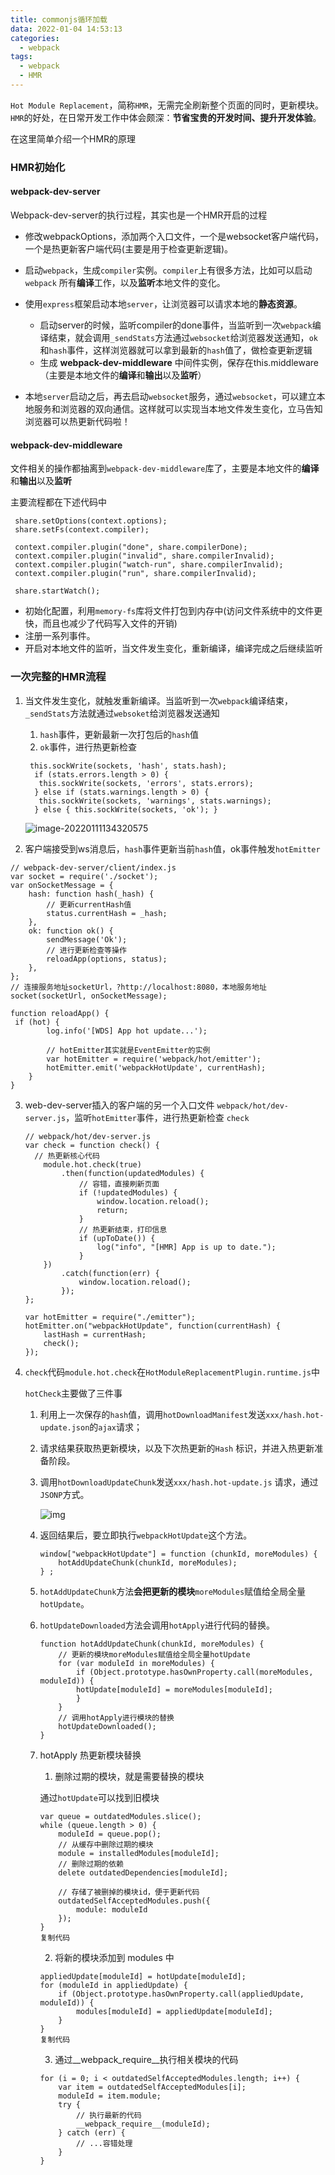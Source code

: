 ```yaml
---
title: commonjs循环加载
data: 2022-01-04 14:53:13
categories: 
  - webpack
tags: 
  - webpack
  - HMR
---
```


`Hot Module Replacement`，简称`HMR`，无需完全刷新整个页面的同时，更新模块。`HMR`的好处，在日常开发工作中体会颇深：**节省宝贵的开发时间、提升开发体验**。

在这里简单介绍一个HMR的原理

### HMR初始化

#### webpack-dev-server

Webpack-dev-server的执行过程，其实也是一个HMR开启的过程

- 修改webpackOptions，添加两个入口文件，一个是websocket客户端代码，一个是热更新客户端代码(主要是用于检查更新逻辑)。

- 启动`webpack`，生成`compiler`实例。`compiler`上有很多方法，比如可以启动 `webpack` 所有**编译**工作，以及**监听**本地文件的变化。

- 使用`express`框架启动本地`server`，让浏览器可以请求本地的**静态资源**。
  - 启动server的时候，监听compiler的done事件，当监听到一次`webpack`编译结束，就会调用`_sendStats`方法通过`websocket`给浏览器发送通知，`ok`和`hash`事件，这样浏览器就可以拿到最新的`hash`值了，做检查更新逻辑
  - 生成 **webpack-dev-middleware** 中间件实例，保存在this.middleware（主要是本地文件的**编译**和**输出**以及**监听**）

- 本地`server`启动之后，再去启动`websocket`服务，通过`websocket`，可以建立本地服务和浏览器的双向通信。这样就可以实现当本地文件发生变化，立马告知浏览器可以热更新代码啦！

#### webpack-dev-middleware

文件相关的操作都抽离到`webpack-dev-middleware`库了，主要是本地文件的**编译**和**输出**以及**监听**

主要流程都在下述代码中

```
 share.setOptions(context.options);
 share.setFs(context.compiler);

 context.compiler.plugin("done", share.compilerDone);
 context.compiler.plugin("invalid", share.compilerInvalid);
 context.compiler.plugin("watch-run", share.compilerInvalid);
 context.compiler.plugin("run", share.compilerInvalid);

 share.startWatch();
```

- 初始化配置，利用`memory-fs`库将文件打包到内存中(访问文件系统中的文件更快，而且也减少了代码写入文件的开销)
- 注册一系列事件。
- 开启对本地文件的监听，当文件发生变化，重新编译，编译完成之后继续监听

### 一次完整的HMR流程

1. 当文件发生变化，就触发重新编译。当监听到一次`webpack`编译结束，`_sendStats`方法就通过`websoket`给浏览器发送通知

   1. `hash`事件，更新最新一次打包后的`hash`值
   2. `ok`事件，进行热更新检查

   ```
    this.sockWrite(sockets, 'hash', stats.hash);
     if (stats.errors.length > 0) { 
      this.sockWrite(sockets, 'errors', stats.errors); 
     } else if (stats.warnings.length > 0) { 
      this.sockWrite(sockets, 'warnings', stats.warnings); 
     } else { this.sockWrite(sockets, 'ok'); }
   ```

   ![image-20220111134320575](HMR/image-20220111134320575.png)

2. 客户端接受到ws消息后，`hash`事件更新当前`hash`值，ok事件触发`hotEmitter`

```
// webpack-dev-server/client/index.js
var socket = require('./socket');
var onSocketMessage = {
    hash: function hash(_hash) {
        // 更新currentHash值
        status.currentHash = _hash;
    },
    ok: function ok() {
        sendMessage('Ok');
        // 进行更新检查等操作
        reloadApp(options, status);
    },
};
// 连接服务地址socketUrl，?http://localhost:8080，本地服务地址
socket(socketUrl, onSocketMessage);

function reloadApp() {
 if (hot) {
        log.info('[WDS] App hot update...');
        
        // hotEmitter其实就是EventEmitter的实例
        var hotEmitter = require('webpack/hot/emitter');
        hotEmitter.emit('webpackHotUpdate', currentHash);
    } 
}
```

3. web-dev-server插入的客户端的另一个入口文件 `webpack/hot/dev-server.js`，监听`hotEmitter`事件，进行热更新检查 `check`

   ```
   // webpack/hot/dev-server.js
   var check = function check() {
     // 热更新核心代码
       module.hot.check(true)
           .then(function(updatedModules) {
               // 容错，直接刷新页面
               if (!updatedModules) {
                   window.location.reload();
                   return;
               }
               // 热更新结束，打印信息
               if (upToDate()) {
                   log("info", "[HMR] App is up to date.");
               }
       })
           .catch(function(err) {
               window.location.reload();
           });
   };
   
   var hotEmitter = require("./emitter");
   hotEmitter.on("webpackHotUpdate", function(currentHash) {
       lastHash = currentHash;
       check();
   });
   ```

4. `check`代码`module.hot.check`在`HotModuleReplacementPlugin.runtime.js`中

   `hotCheck`主要做了三件事

   1. 利用上一次保存的`hash`值，调用`hotDownloadManifest`发送`xxx/hash.hot-update.json`的`ajax`请求；

   2. 请求结果获取热更新模块，以及下次热更新的`Hash` 标识，并进入热更新准备阶段。

   3. 调用`hotDownloadUpdateChunk`发送`xxx/hash.hot-update.js` 请求，通过`JSONP`方式。

      ![img](HMR/16ec04316d6ac5e3~tplv-t2oaga2asx-watermark.awebp)

   4. 返回结果后，要立即执行`webpackHotUpdate`这个方法。

      ```
      window["webpackHotUpdate"] = function (chunkId, moreModules) {
          hotAddUpdateChunk(chunkId, moreModules);
      } ;
      ```

   5. `hotAddUpdateChunk`方法**会把更新的模块**`moreModules`赋值给全局全量`hotUpdate`。

   6. `hotUpdateDownloaded`方法会调用`hotApply`进行代码的替换。

      ```
      function hotAddUpdateChunk(chunkId, moreModules) {
          // 更新的模块moreModules赋值给全局全量hotUpdate
          for (var moduleId in moreModules) {
              if (Object.prototype.hasOwnProperty.call(moreModules, moduleId)) {
              hotUpdate[moduleId] = moreModules[moduleId];
              }
          }
          // 调用hotApply进行模块的替换
          hotUpdateDownloaded();
      }
      ```

   7. hotApply 热更新模块替换

      1. 删除过期的模块，就是需要替换的模块

      通过`hotUpdate`可以找到旧模块

      ```
      var queue = outdatedModules.slice();
      while (queue.length > 0) {
          moduleId = queue.pop();
          // 从缓存中删除过期的模块
          module = installedModules[moduleId];
          // 删除过期的依赖
          delete outdatedDependencies[moduleId];
          
          // 存储了被删掉的模块id，便于更新代码
          outdatedSelfAcceptedModules.push({
              module: moduleId
          });
      }
      复制代码
      ```

      2. 将新的模块添加到 modules 中

      ```
      appliedUpdate[moduleId] = hotUpdate[moduleId];
      for (moduleId in appliedUpdate) {
          if (Object.prototype.hasOwnProperty.call(appliedUpdate, moduleId)) {
              modules[moduleId] = appliedUpdate[moduleId];
          }
      }
      复制代码
      ```

      3. 通过__webpack_require__执行相关模块的代码

      ```
      for (i = 0; i < outdatedSelfAcceptedModules.length; i++) {
          var item = outdatedSelfAcceptedModules[i];
          moduleId = item.module;
          try {
              // 执行最新的代码
              __webpack_require__(moduleId);
          } catch (err) {
              // ...容错处理
          }
      }
      ```
